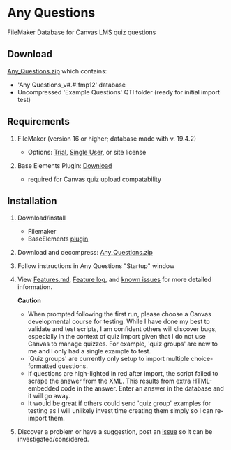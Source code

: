 # Any Questions
FileMaker Database for Canvas LMS quiz questions

## Download
[Any_Questions.zip](Any_Questions.zip) which contains:<br />
* 'Any Questions_v#.#.fmp12' database<br />
* Uncompressed 'Example Questions' QTI folder (ready for initial import test)<br />


## Requirements

1) FileMaker (version 16 or higher; database made with v. 19.4.2)
	* Options: [Trial](https://www.claris.com/trial/ "Claris FileMaker"), [Single User](https://store.claris.com/individuals "Claris FileMaker"), or site license

2) Base Elements Plugin: [Download](https://docs.baseelementsplugin.com/article/522-downloads)
	* required for Canvas quiz upload compatability

## Installation

1. Download/install
	* Filemaker
	* BaseElements [plugin](https://docs.baseelementsplugin.com/article/522-downloads "BaseElements")

2. Download and decompress: [Any_Questions.zip](Any_Questions.zip)<br />

3. Follow instructions in Any Questions "Startup" window

4. View [Features.md](Features.md), [Feature log](feature_log.pdf), and [known issues](known_issues.md) for more detailed information.

	**Caution** <br />
	* When prompted following the first run, please choose a Canvas developmental course for testing. While I have done my best to validate and test scripts, I am confident others will discover bugs, especially in the context of quiz import given that I do not use Canvas to manage quizzes. For example, 'quiz groups' are new to me and I only had a single example to test. <br />
	* 'Quiz groups' are currently only setup to import multiple choice-formatted questions.
	* If questions are high-lighted in red after import, the script failed to scrape the answer from the XML. This results from extra HTML-embedded code in the answer. Enter an answer in the database and it will go away. 
	* It would be great if others could send 'quiz group' examples for testing as I will unlikely invest time creating them simply so I can re-import them.

5. Discover a problem or have a suggestion, post an [issue](https://github.com/question-db/Any-Questions/issues) so it can be investigated/considered.

